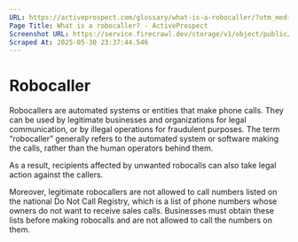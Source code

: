 ```yaml
---
URL: https://activeprospect.com/glossary/what-is-a-robocaller/?utm_medium=Email&utm_source=Website&utm_campaign=AP-Email-InsideCBM-Mar
Page Title: What is a robocaller? - ActiveProspect
Screenshot URL: https://service.firecrawl.dev/storage/v1/object/public/media/screenshot-a833399d-f170-4b56-bee0-1d18f7fa34e7.png
Scraped At: 2025-05-30 23:37:44.546
---
```

# Robocaller

Robocallers are automated systems or entities that make phone calls. They can be used by legitimate businesses and organizations for legal communication, or by illegal operations for fraudulent purposes. The term “robocaller” generally refers to the automated system or software making the calls, rather than the human operators behind them.


As a result, recipients affected by unwanted robocalls can also take legal action against the callers.

Moreover, legitimate robocallers are not allowed to call numbers listed on the national Do Not Call Registry, which is a list of phone numbers whose owners do not want to receive sales calls. Businesses must obtain these lists before making robocalls and are not allowed to call the numbers on them.




